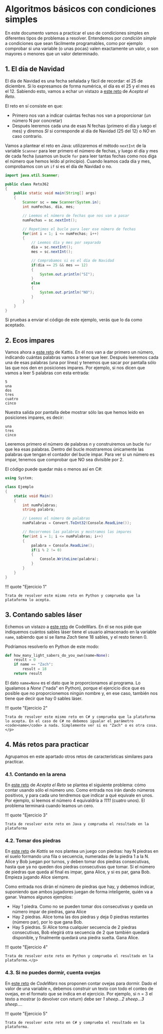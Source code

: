 # Algoritmos básicos con condiciones simples

En este documento vamos a practicar el uso de condiciones simples en diferentes tipos de problemas a resolver. Entendemos por *condición simple* a condiciones que sean fácilmente programables, como por ejemplo comprobar si una variable (o unas pocas) valen exactamente un valor, o son mayores o menores que un valor determinado.

## 1. El día de Navidad

El día de Navidad es una fecha señalada y fácil de recordar: el 25 de diciembre. Si lo expresamos de forma numérica, el día es el 25 y el mes es el 12. Sabiendo esto, vamos a echar un vistazo a <a href="https://aceptaelreto.com/problem/statement.php?id=362" target="_blank">este reto</a> de *Acepta el Reto*.

El reto en sí consiste en que:

* Primero nos van a indicar cuántas fechas nos van a proporcionar (un número N por concretar)
* Después leeremos cada una de esas N fechas (primero el día y luego el mes) y diremos *SI* si corresponde al día de Navidad (25 del 12) o *NO* en caso contrario.

Vamos a plantear el reto en Java: utilizaremos el método `nextInt` de la variable `Scanner` para leer primero el número de fechas, y luego el día y mes de cada fecha (usamos un bucle `for` para leer tantas fechas como nos diga el número que hemos leído al principio). Cuando leamos cada día y mes, comprobamos con un `if` si es el día de Navidad o no.

```java
import java.util.Scanner;

public class Reto362
{
    public static void main(String[] args)
    {
        Scanner sc = new Scanner(System.in);
        int numFechas, dia, mes;

        // Leemos el número de fechas que nos van a pasar
        numFechas = sc.nextInt();

        // Repetimos el bucle para leer ese número de fechas
        for(int i = 1; i <= numFechas; i++)
        {
            // Leemos día y mes por separado
            dia = sc.nextInt();
            mes = sc.nextInt();

            // Comprobamos si es el día de Navidad
            if(dia == 25 && mes == 12)
            {
                System.out.println("SI");
            }
            else
            {
                System.out.println("NO");
            }
        }
    }
}
```

Si pruebas a enviar el código de este ejemplo, verás que lo da como aceptado.

## 2. Ecos impares

Vamos ahora a <a href="https://open.kattis.com/problems/oddecho" target="_blank">este reto</a> de Kattis. En él nos van a dar primero un número, indicando cuántas palabras vamos a tener que leer. Después leeremos cada una de esas palabras (una por línea) y tenemos que sacar por pantalla sólo las que nos den en posiciones impares. Por ejemplo, si nos dicen que vamos a leer 5 palabras con esta entrada:

```
5
una
dos
tres
cuatro
cinco
```

Nuestra salida por pantalla debe mostrar sólo las que hemos leído en posiciones impares, es decir:

```
una
tres
cinco
```

Leeremos primero el número de palabras *n* y construiremos un bucle `for` que lea esas palabras. Dentro del bucle mostraremos únicamente las palabras que tengan el contador del bucle impar. Para ver si un número es impar, tenemos que comprobar que NO sea divisible por 2.

El código puede quedar más o menos así en C#:

```cs
using System;

class Ejemplo
{
    static void Main()
    {
        int numPalabras;
        string palabra;

        // Leemos el número de palabras
        numPalabras = Convert.ToInt32(Console.ReadLine());

        // Recorremos las palabras y mostramos las impares
        for(int i = 1; i <= numPalabras; i++)
        {
            palabra = Console.ReadLine();
            if(i % 2 != 0)
            {
                Console.WriteLine(palabra);
            }
        }
    }
}
```

!!! quote "Ejercicio 1"
    
    Trata de resolver este mismo reto en Python y comprueba que la plataforma lo acepta.

## 3. Contando sables láser

Echemos un vistazo a <a href="https://www.codewars.com/kata/51f9d93b4095e0a7200001b8" target="_blank">este reto</a> de CodeWars. En él se nos pide que indiquemos cuántos sables láser tiene el usuario almacenado en la variable `name`, sabiendo que si se llama *Zach* tiene 18 sables, y el resto tienen 0.

Podríamos resolverlo en Python de este modo:

```py
def how_many_light_sabers_do_you_own(name=None):
    result = 0
    if name == "Zach":
        result = 18
    return result
```

El dato `name=None` es el dato que le proporcionamos al programa. Lo igualamos a *None* ("nada" en Python), porque el ejercicio dice que es posible que no proporcionemos ningún nombre y, en ese caso, también nos tiene que decir que hay 0 sables láser.

!!! quote "Ejercicio 2"

    Trata de resolver este mismo reto en C# y comprueba que la plataforma lo acepta. En el caso de C# no debemos igualar el parámetro <code>name</code> a nada. Simplemente ver si es "Zach" o es otra cosa.</p>

## 4. Más retos para practicar

Agrupamos en este apartado otros retos de características similares para practicar.

### 4.1. Contando en la arena

En <a href="https://aceptaelreto.com/problem/statement.php?id=369" target="_blank">este reto</a> de *Acepta el Reto* se plantea el siguiente problema: cómo contar usando sólo el número uno. Como entrada nos irán dando números positivos, y para cada uno tendremos que indicar a qué equivale en unos. Por ejemplo, si leemos el número 4 equivaldría a *1111* (cuatro unos). El problema terminará cuando leamos un cero.

!!! quote "Ejercicio 3"

    Trata de resolver este reto en Java y comprueba el resultado en la plataforma

### 4.2. Tomar dos piedras

En <a href="https://open.kattis.com/problems/twostones" target="_blank">este reto</a> de *Kattis* se nos plantea un juego con piedras: hay N piedras en el suelo formando una fila o secuencia, numeradas de la piedra 1 a la N. Alice y Bob juegan por turnos, y deben tomar dos piedras consecutivas, hasta que ya no queden dos piedras consecutivas que tomar. Si el número de piedras que queda al final es impar, gana Alice, y si es par, gana Bob. Empieza jugando Alice siempre.

Como entrada nos dirán el número de piedras que hay, y debemos indicar, suponiendo que ambos jugadores juegan de forma inteligente, quién va a ganar. Veamos algunos ejemplos:

* Hay 1 piedra. Como no se pueden tomar dos consecutivas y queda un número impar de piedras, gana Alice
* Hay 2 piedras. Alice toma las dos piedras y deja 0 piedras restantes (número par), por lo que gana Bob.
* Hay 5 piedras. Si Alice toma cualquier secuencia de 2 piedras consecutivas, Bob elegirá otra secuencia de 2 que también quedará disponible, y finalmente quedará una piedra suelta. Gana Alice.

!!! quote "Ejercicio 4"
    
    Trata de resolver este reto en Python y comprueba el resultado en la plataforma.</p>

### 4.3. Si no puedes dormir, cuenta ovejas

En <a href="https://www.codewars.com/kata/5b077ebdaf15be5c7f000077" target="_blank">este reto</a> de *CodeWars* nos proponen contar ovejas para dormir. Dado el valor de una variable `n`, debemos construir un texto con todo el conteo de ovejas, en el formato que se indica en el ejercicio. Por ejemplo, si n = 3 el texto a mostrar (o devolver con *return*) debe ser *1 sheep...2 sheep...3 sheep...*.

!!! quote "Ejercicio 5"

    Trata de resolver este reto en C# y comprueba el resultado en la plataforma.
